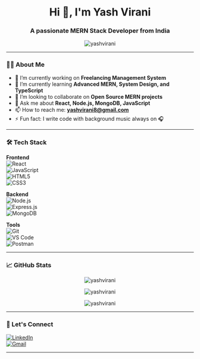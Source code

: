 <h1 align="center">Hi 👋, I'm Yash Virani</h1>
<h3 align="center">A passionate MERN Stack Developer from India</h3>

<p align="center">
  <img src="https://komarev.com/ghpvc/?username=yashvirani&label=Profile%20views&color=0e75b6&style=flat" alt="yashvirani" />
</p>

---

### 👨‍💻 About Me

- 🔭 I’m currently working on **Freelancing Management System**
- 🌱 I’m currently learning **Advanced MERN, System Design, and TypeScript**
- 👯 I’m looking to collaborate on **Open Source MERN projects**
- 💬 Ask me about **React, Node.js, MongoDB, JavaScript**
- 📫 How to reach me: **yashvirani8@gmail.com**
- ⚡ Fun fact: I write code with background music always on 🎧

---

### 🛠️ Tech Stack

**Frontend**  
![React](https://img.shields.io/badge/-React-61DAFB?logo=react&logoColor=white&style=flat)  
![JavaScript](https://img.shields.io/badge/-JavaScript-F7DF1E?logo=javascript&logoColor=black&style=flat)  
![HTML5](https://img.shields.io/badge/-HTML5-E34F26?logo=html5&logoColor=white&style=flat)  
![CSS3](https://img.shields.io/badge/-CSS3-1572B6?logo=css3&logoColor=white&style=flat)  

**Backend**  
![Node.js](https://img.shields.io/badge/-Node.js-339933?logo=node.js&logoColor=white&style=flat)  
![Express.js](https://img.shields.io/badge/-Express.js-000000?logo=express&logoColor=white&style=flat)  
![MongoDB](https://img.shields.io/badge/-MongoDB-47A248?logo=mongodb&logoColor=white&style=flat)  

**Tools**  
![Git](https://img.shields.io/badge/-Git-F05032?logo=git&logoColor=white&style=flat)  
![VS Code](https://img.shields.io/badge/-VS%20Code-007ACC?logo=visual-studio-code&logoColor=white&style=flat)  
![Postman](https://img.shields.io/badge/-Postman-FF6C37?logo=postman&logoColor=white&style=flat)

---

### 📈 GitHub Stats

<p align="center">
  <img src="https://github-readme-stats.vercel.app/api?username=yashvirani&show_icons=true&theme=radical" alt="yashvirani" />
</p>

<p align="center">
  <img src="https://github-readme-streak-stats.herokuapp.com/?user=yashvirani&theme=radical" alt="yashvirani" />
</p>

<p align="center">
  <img src="https://github-readme-stats.vercel.app/api/top-langs/?username=yashvirani&layout=compact&theme=radical" alt="yashvirani" />
</p>

---

### 🔗 Let's Connect

[![LinkedIn](https://img.shields.io/badge/-LinkedIn-0077B5?logo=linkedin&logoColor=white&style=flat)](https://www.linkedin.com/in/yashvirani/)  
[![Gmail](https://img.shields.io/badge/-Gmail-D14836?logo=gmail&logoColor=white&style=flat)](mailto:yashvirani8@gmail.com)

---


